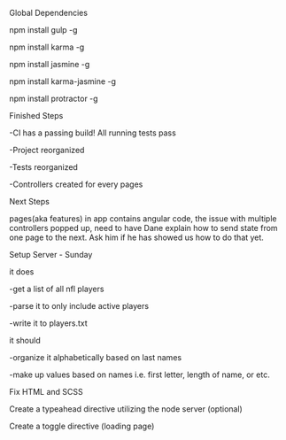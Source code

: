Global Dependencies

npm install gulp -g

npm install karma -g

npm install jasmine -g

npm install karma-jasmine -g

npm install protractor -g

Finished Steps

-CI has a passing build! All running tests pass

-Project reorganized

-Tests reorganized

-Controllers created for every pages

Next Steps

pages(aka features) in app contains angular code, the issue with multiple controllers popped up,
need to have Dane explain how to send state from one page to the next.
Ask him if he has showed us how to do that yet.

Setup Server - Sunday

it does

  -get a list of all nfl players

  -parse it to only include active players

  -write it to players.txt

it should

  -organize it alphabetically based on last names

  -make up values based on names i.e. first letter, length of name, or etc.

Fix HTML and SCSS

Create a typeahead directive utilizing the node server (optional)

Create a toggle directive (loading page)
